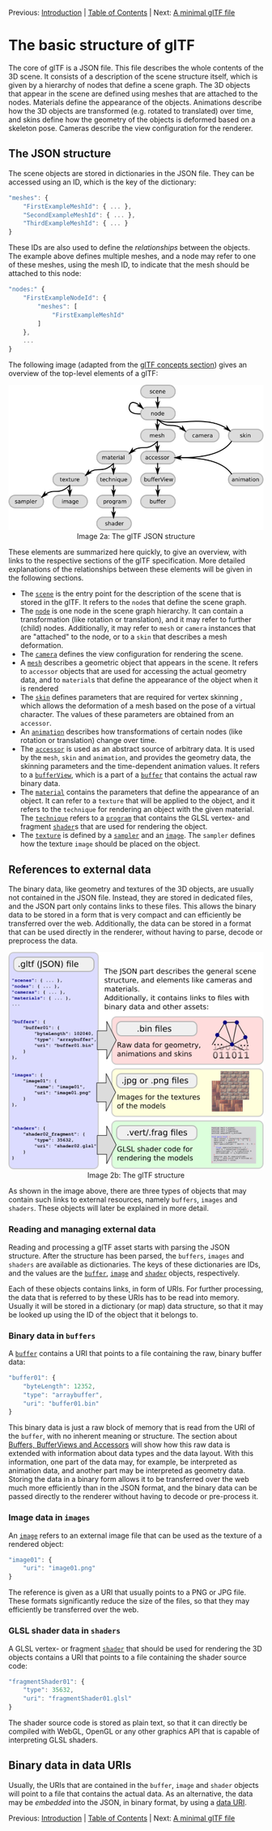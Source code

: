 
Previous: [Introduction](gltfTutorial_001_Introduction.md) | [Table of Contents](README.md) | Next: [A minimal glTF file](gltfTutorial_003_MinimalGltfFile.md)


# The basic structure of glTF

The core of glTF is a JSON file. This file describes the whole contents of the 3D scene. It consists of a description of the scene structure itself, which is given by a hierarchy of nodes that define a scene graph. The 3D objects that appear in the scene are defined using meshes that are attached to the nodes. Materials define the appearance of the objects. Animations describe how the 3D objects are transformed (e.g. rotated to translated) over time, and skins define how the geometry of the objects is deformed based on a skeleton pose. Cameras describe the view configuration for the renderer.

## The JSON structure

The scene objects are stored in dictionaries in the JSON file. They can be accessed using an ID, which is the key of the dictionary:

```javascript
"meshes": {
    "FirstExampleMeshId": { ... },
    "SecondExampleMeshId": { ... },
    "ThirdExampleMeshId": { ... }
}
```


These IDs are also used to define the *relationships* between the objects. The example above defines multiple meshes, and a node may refer to one of these meshes, using the mesh ID, to indicate that the mesh should be attached to this node:

```javascript
"nodes:" {
    "FirstExampleNodeId": {
        "meshes": [
            "FirstExampleMeshId"
        ]
    },
    ...
}
```

The following image (adapted from the [glTF concepts section](https://github.com/KhronosGroup/glTF/tree/master/specification#concepts)) gives an overview of the top-level elements of a glTF:

<p align="center">
<img src="images/gltfJsonStructure.png" /><br>
<a name="gltfJsonStructure-png"></a>Image 2a: The glTF JSON structure
</p>


These elements are summarized here quickly, to give an overview, with links to the respective sections of the glTF specification. More detailed explanations of the relationships between these elements will be given in the following sections.

- The [`scene`](https://github.com/KhronosGroup/glTF/tree/master/specification#reference-scene) is the entry point for the description of the scene that is stored in the glTF. It refers to the `node`s that define the scene graph.
- The [`node`](https://github.com/KhronosGroup/glTF/tree/master/specification#reference-node) is one node in the scene graph hierarchy. It can contain a transformation (like rotation or translation), and it may refer to further (child) nodes. Additionally, it may refer to `mesh` or `camera` instances that are "attached" to the node, or to a `skin` that describes a mesh deformation.
- The [`camera`](https://github.com/KhronosGroup/glTF/tree/master/specification#reference-camera) defines the view configuration for rendering the scene.
- A [`mesh`](https://github.com/KhronosGroup/glTF/tree/master/specification#reference-mesh) describes a geometric object that appears in the scene. It refers to `accessor` objects that are used for accessing the actual geometry data, and to `material`s that define the appearance of the object when it is rendered
- The [`skin`](https://github.com/KhronosGroup/glTF/tree/master/specification#reference-skin) defines parameters that are required for vertex skinning , which allows the deformation of a mesh based on the pose of a virtual character. The values of these parameters are obtained from an `accessor`.
- An [`animation`](https://github.com/KhronosGroup/glTF/tree/master/specification#reference-animation) describes how transformations of certain nodes (like rotation or translation) change over time.
- The [`accessor`](https://github.com/KhronosGroup/glTF/tree/master/specification#reference-accessor) is used as an abstract source of arbitrary data. It is used by the `mesh`, `skin` and `animation`, and provides the geometry data, the skinning parameters and the time-dependent animation values. It refers to a [`bufferView`](https://github.com/KhronosGroup/glTF/tree/master/specification#reference-bufferView), which is a part of a [`buffer`](https://github.com/KhronosGroup/glTF/tree/master/specification#reference-buffer) that contains the actual raw binary data.
- The [`material`](https://github.com/KhronosGroup/glTF/tree/master/specification#reference-material) contains the parameters that define the appearance of an object. It can refer to a `texture` that will be applied to the object, and it refers to the `technique` for rendering an object with the given material. The [`technique`](https://github.com/KhronosGroup/glTF/tree/master/specification#reference-technique) refers to a [`program`](https://github.com/KhronosGroup/glTF/tree/master/specification#reference-program) that contains the GLSL vertex- and fragment [`shader`](https://github.com/KhronosGroup/glTF/tree/master/specification#reference-shader)s that are used for rendering the object.  
- The [`texture`](https://github.com/KhronosGroup/glTF/tree/master/specification#reference-texture) is defined by a [`sampler`](https://github.com/KhronosGroup/glTF/tree/master/specification#reference-sampler) and an [`image`](https://github.com/KhronosGroup/glTF/tree/master/specification#reference-image). The `sampler` defines how the texture `image` should be placed on the object.   




## References to external data

The binary data, like geometry and textures of the 3D objects, are usually not contained in the JSON file. Instead, they are stored in dedicated files, and the JSON part only contains links to these files. This allows the binary data to be stored in a form that is very compact and can efficiently be transferred over the web. Additionally, the data can be stored in a format that can be used directly in the renderer, without having to parse, decode or preprocess the data.    

<p align="center">
<img src="images/gltfStructure.png" /><br>
<a name="gltfStructure-png"></a>Image 2b: The glTF structure
</p>

As shown in the image above, there are three types of objects that may contain such links to external resources, namely `buffers`, `images` and `shaders`. These objects will later be explained in more detail.



### Reading and managing external data

Reading and processing a glTF asset starts with parsing the JSON structure. After the structure has been parsed, the `buffers`, `images` and `shaders` are available as dictionaries. The keys of these dictionaries are IDs, and the values are the [`buffer`](https://github.com/KhronosGroup/glTF/tree/master/specification#reference-buffer), [`image`](https://github.com/KhronosGroup/glTF/tree/master/specification#reference-image) and [`shader`](https://github.com/KhronosGroup/glTF/tree/master/specification#reference-shader) objects, respectively.    

Each of these objects contains links, in form of URIs. For further processing, the data that is referred to by these URIs has to be read into memory. Usually it will be stored in a dictionary (or map) data structure, so that it may be looked up using the ID of the object that it belongs to.


### Binary data in `buffers`

A [`buffer`](https://github.com/KhronosGroup/glTF/tree/master/specification#reference-buffer) contains a URI that points to a file containing the raw, binary buffer data:

```javascript
"buffer01": {
    "byteLength": 12352,
    "type": "arraybuffer",
    "uri": "buffer01.bin"
}
```

This binary data is just a raw block of memory that is read from the URI of the `buffer`, with no inherent meaning or structure. The section about [Buffers, BufferViews and Accessors](gltfTutorial_007_BuffersBufferViewsAccessors.md) will show how this raw data is extended with information about data types and the data layout. With this information, one part of the data may, for example, be interpreted as animation data, and another part may be interpreted as geometry data. Storing the data in a binary form allows it to be transferred over the web much more efficiently than in the JSON format, and the binary data can be passed directly to the renderer without having to decode or pre-process it. 



### Image data in `images`

An [`image`](https://github.com/KhronosGroup/glTF/tree/master/specification#reference-image) refers to an external image file that can be used as the texture of a rendered object:

```javascript
"image01": {
    "uri": "image01.png"
}
```

The reference is given as a URI that usually points to a PNG or JPG file. These formats significantly reduce the size of the files, so that they may efficiently be transferred over the web.




### GLSL shader data in `shaders`

A GLSL vertex- or fragment [`shader`](https://github.com/KhronosGroup/glTF/tree/master/specification#reference-shader) that should be used for rendering the 3D objects contains a URI that points to a file containing the shader source code:

```javascript
"fragmentShader01": {
    "type": 35632,
    "uri": "fragmentShader01.glsl"
}
```

The shader source code is stored as plain text, so that it can directly be compiled with WebGL, OpenGL or any other graphics API that is capable of interpreting GLSL shaders.


## Binary data in data URIs

Usually, the URIs that are contained in the `buffer`, `image` and `shader` objects will point to a file that contains the actual data. As an alternative, the data may be *embedded* into the JSON, in binary format, by using a [data URI](https://developer.mozilla.org/en-US/docs/Web/HTTP/Basics_of_HTTP/Data_URIs).


Previous: [Introduction](gltfTutorial_001_Introduction.md) | [Table of Contents](README.md) | Next: [A minimal glTF file](gltfTutorial_003_MinimalGltfFile.md)
